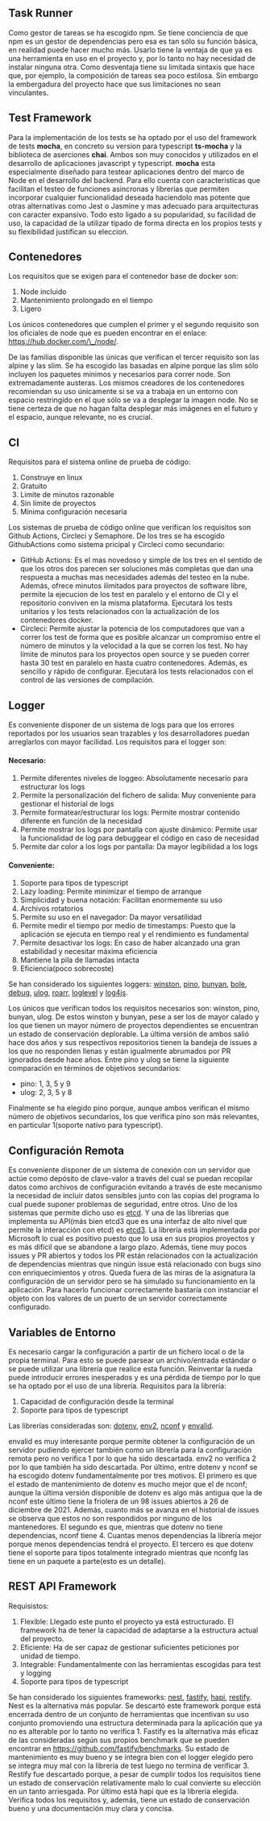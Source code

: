 ## Task Runner
Como gestor de tareas se ha escogido npm. Se tiene conciencia de que npm es un gestor de dependencias pero esa es tan sólo su función básica, en realidad puede hacer mucho más. Usarlo tiene la ventaja de que ya es una herramienta en uso en el proyecto y, por lo tanto no hay necesidad de instalar ninguna otra. Como desventaja tiene su limitada sintaxis que hace que, por ejemplo, la composición de tareas sea poco estilosa. Sin embargo la embergadura del proyecto hace que sus limitaciones no sean vinculantes.


## Test Framework
Para la implementación de los tests se ha optado por el uso del framework de tests __mocha__, en concreto su version para typescript __ts-mocha__ y la biblioteca de aserciones __chai__. Ambos son muy conocidos y utilizados en el desarrollo de aplicaciones javascript y typescript.
__mocha__ esta especialmente diseñado para testear aplicaciones dentro del marco de Node en el desarrollo del backend. Para ello cuenta con caracteristicas que facilitan el testeo de funciones asincronas y librerias que permiten incorporar cualquier funcionalidad deseada haciendolo mas potente que otras alternativas como Jest o Jasmine y mas adecuado para arquitecturas con caracter expansivo.
Todo esto ligado a su popularidad, su facilidad de uso, la capacidad de la utilizar tipado de forma directa en los propios tests y su flexibilidad justifican su eleccion.


## Contenedores
Los requisitos que se exigen para el contenedor base de docker son:
1. Node incluido
2. Mantenimiento prolongado en el tiempo
3. Ligero

Los únicos contenedores que cumplen el primer y el segundo requisito son los oficiales de node que es pueden encontrar en el enlace: https://hub.docker.com/\_/node/.

De las familias disponible las únicas que verifican el tercer requisito son las alpine y las slim. Se ha escogido las basadas en alpine porque las slim sólo incluyen los paquetes mínimos y necesarios para correr node. Son extremadamente austeras.
Los mismos creadores de los contenedores recomiendan su uso únicamente si se va a trabaja en un entorno con espacio restringido en el que sólo se va a desplegar la imagen node. No se tiene certeza de que no hagan falta desplegar más imágenes en el futuro y el espacio, aunque relevante, no es crucial.


## CI
Requisitos para el sistema online de prueba de código:
1. Construye en linux
2. Gratuito
3. Limite de minutos razonable
4. Sin límite de proyectos
5. Mínima configuración necesaria

Los sistemas de prueba de código online que verifican los requisitos son Github Actions, Circleci y Semaphore. De los tres se ha escogido GithubActions como sistema pricipal y Circleci como secundario:
- GitHub Actions: Es el mas novedoso y simple de los tres en el sentido de que los otros dos parecen ser soluciones más completas que dan una respuesta a muchas mas necesidades además del testeo en la nube. Además, ofrece minutos ilimitados para proyectos de software libre, permite la ejecucion de los test en paralelo y el entorno de CI y el repositorio conviven en la misma plataforma. Ejecutará los tests unitarios y los tests relacionados con la actualización de los contenedores docker.
- Circleci: Permite ajustar la potencia de los computadores que van a correr los test de forma que es posible alcanzar un compromiso entre el número de minutos y la velocidad a la que se corren los test. No hay límite de minutos para los proyectos open source y se pueden correr hasta 30 test en paralelo en hasta cuatro contenedores. Además, es sencillo y rápido de configurar. Ejecutará los tests relacionados con el control de las versiones de compilación.


## Logger
Es conveniente disponer de un sistema de logs para que los errores reportados por los usuarios sean trazables y los desarrolladores puedan arreglarlos con mayor facilidad.
Los requisitos para el logger son:

#### Necesario:
1. Permite diferentes niveles de loggeo: Absolutamente necesario para estructurar los logs
2. Permite la personalización del fichero de salida: Muy conveniente para gestionar el historial de logs
3. Permite formatear/estructurar los logs: Permite mostrar contenido diferente en función de la necesidad
4. Permite mostrar los logs por pantalla con ajuste dinámico: Permite usar la funcionalidad de log para debuggear el código en caso de necesidad
5. Permite dar color a los logs por pantalla: Da mayor legibilidad a los logs

#### Conveniente:
1. Soporte para tipos de typescript
2. Lazy loading: Permite minimizar el tiempo de arranque
3. Simplicidad y buena notación: Facilitan enormemente su uso
4. Archivos rotatorios
5. Permite su uso en el navegador: Da mayor versatilidad
6. Permite medir el tiempo por medio de timestamps: Puesto que la aplicación se ejecuta en tiempo real y el rendimiento es fundamental
7. Permite desactivar los logs: En caso de haber alcanzado una gran estabilidad y necesitar máxima eficiencia
8. Mantiene la pila de llamadas intacta
9. Eficiencia(poco sobrecoste)

Se han considerado los siguientes loggers: [winston](https://www.npmjs.com/package/winston), [pino](https://www.npmjs.com/package/pino), [bunyan](https://www.npmjs.com/package/bunyan), [bole](https://www.npmjs.com/package/bole), [debug](https://www.npmjs.com/package/debug), [ulog](https://www.npmjs.com/package/ulog), [roarr](https://www.npmjs.com/package/roarr), [loglevel](https://www.npmjs.com/package/loglevel) y [log4js](https://www.npmjs.com/package/log4js).

Los únicos que verifican todos los requisitos necesarios son: winston, pino, bunyan, ulog.
De estos winston y bunyan, pese a ser los de mayor calado y los que tienen un mayor número de proyectos dependientes se encuentran un estado de conservación deplorable.
La última versión de ambos salió hace dos años y sus respectivos repositorios tienen la bandeja de issues a los que no responden llenas y están igualmente abrumados por PR ignorados desde hace años.
Entre pino y ulog se tiene la siguiente comparación en términos de objetivos secundarios:
- pino: 1, 3, 5 y 9
- ulog: 2, 3, 5 y 8

Finalmente se ha elegido pino porque, aunque ambos verifican el mismo número de objetivos secundarios, los que verifica pino son más relevantes, en particular 1(soporte nativo para typescript).


## Configuración Remota
Es conveniente disponer de un sistema de conexión con un servidor que actúe como depósito de clave-valor a través del cual se puedan recopilar datos como archivos de configuración evitando a través de este mecanismo la necesidad de incluir datos sensibles junto con las copias del programa lo cual puede suponer problemas de seguridad, entre otros.
Uno de los sistemas que permite dicho uso es [etcd](https://etcd.io/). Y una de las librerías que implementa su API(más bien etcd3 que es una interfaz de alto nivel que permite la interacción con etcd) es [etcd3](https://www.npmjs.com/package/etcd3).
La librería está implementada por Microsoft lo cual es positivo puesto que lo usa en sus propios proyectos y es más difícil que se abandone a largo plazo.
Además, tiene muy pocos issues y PR abiertos y todos los PR están relacionados con la actualización de dependencias mientras que ningún issue está relacionado con bugs sino con enriquecimientos y otros.
Queda fuera de las miras de la asignatura la configuración de un servidor pero se ha simulado su funcionamiento en la aplicación. Para hacerlo funcionar correctamente bastaría con instanciar el objeto con los valores de un puerto de un servidor correctamente configurado.


## Variables de Entorno
Es necesario cargar la configuración a partir de un fichero local o de la propia terminal. Para esto se puede parsear un archivo/entrada estándar o se puede utilizar una librería que realice esta función.
Reinventar la rueda puede introducir errores inesperados y es una pérdida de tiempo por lo que se ha optado por el uso de una librería. 
Requisitos para la librería:
1. Capacidad de configuración desde la terminal
2. Soporte para tipos de typescript

Las librerías consideradas son: [dotenv](https://www.npmjs.com/package/dotenv), [env2](https://www.npmjs.com/package/env2), [nconf](https://www.npmjs.com/package/nconf) y [envalid](https://www.npmjs.com/package/envalid).

envalid es muy interesante porque permite obtener la configuración de un servidor pudiendo ejercer también como un librería para la configuración remota pero no verifica 1 por lo que ha sido descartada.
env2 no verifica 2 por lo que también ha sido descartada. Por último, entre dotenv y nconf se ha escogido dotenv fundamentalmente por tres motivos.
El primero es que el estado de mantenimiento de dotenv es mucho mejor que el de nconf; aunque la última versión disponible de dotenv es algo más antigua que la de nconf este último tiene la friolera de un 98 issues abiertos a 26 de diciembre de 2021. Además, cuanto más se avanza en el historial de issues se observa que estos no son respondidos por ninguno de los mantenedores.
El segundo es que, mientras que dotenv no tiene dependencias, nconf tiene 4. Cuantas menos dependencias la librería mejor porque menos dependencias tendrá el proyecto.
El tercero es que dotenv tiene el soporte para tipos totalmente integrado mientras que nconfg las tiene en un paquete a parte(esto es un detalle).


## REST API Framework

Requisistos:
1. Flexible: Llegado este punto el proyecto ya está estructurado. El framework ha de tener la capacidad de adaptarse a la estructura actual del proyecto.
2. Eficiente: Ha de ser capaz de gestionar suficientes peticiones por unidad de tiempo.
3. Integrable: Fundamentalmente con las herramientas escogidas para test y logging
4. Soporte para tipos de typescript

Se han considerado los siguientes frameworks: [nest](https://www.npmjs.com/package/@nestjs/core), [fastify](https://www.npmjs.com/package/fastify), [hapi](https://www.npmjs.com/package/@hapi/hapi), [restify](https://www.npmjs.com/package/restify).
Nest es la alternativa más popular. Se descartó este framework porque está encerrada dentro de un conjunto de herramientas que incentivan su uso conjunto promoviendo una estructura determinada para la aplicación que ya no es alterable por lo tanto no verifica 1.
Fastify es la alternativa más eficaz de las consideradas según sus propios benchmark que se pueden encontrar en https://github.com/fastify/benchmarks. Su estado de mantenimiento es muy bueno y se integra bien con el logger elegido pero se integra muy mal con la librería de test luego no termina de verificar 3.
Restify fue descartado porque, a pesar de cumplir todos los requisitos tiene un estado de conservación relativamente malo lo cual convierte su elección en un tanto arriesgada.
Por último está hapi que es la librería elegida. Verifica todos los requisitos y, además, tiene un estado de conservación bueno y una documentación muy clara y concisa.

